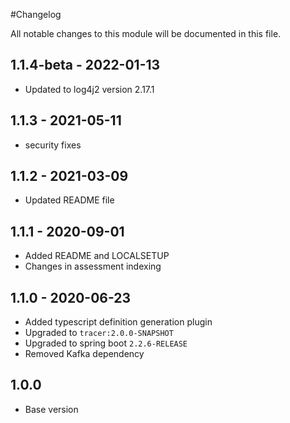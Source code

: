 #Changelog

All notable changes to this module will be documented in this file.

## 1.1.4-beta - 2022-01-13
- Updated to log4j2 version 2.17.1

## 1.1.3 - 2021-05-11

- security fixes 

## 1.1.2 - 2021-03-09

- Updated README file

## 1.1.1 - 2020-09-01

- Added README and LOCALSETUP
- Changes in assessment indexing

## 1.1.0 - 2020-06-23

- Added typescript definition generation plugin
- Upgraded to `tracer:2.0.0-SNAPSHOT`
- Upgraded to spring boot `2.2.6-RELEASE`
- Removed Kafka dependency

## 1.0.0

- Base version
